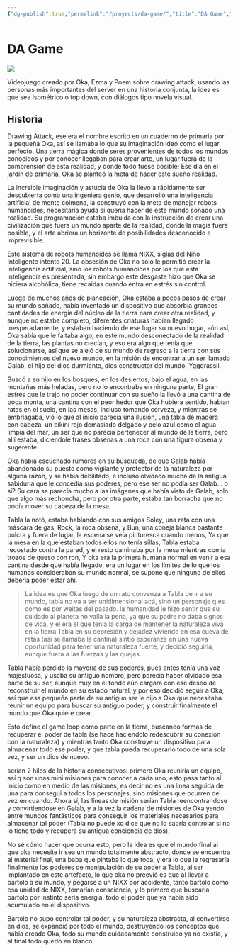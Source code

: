 ```yaml
---
{"dg-publish":true,"permalink":"/proyects/da-game/","title":"DA Game","noteIcon":"","created":"2023-05-09T16:09:05.000-05:00","updated":"2023-03-26T23:26:50.000-05:00"}
---
```



# DA Game

![](https://i.imgur.com/uPKEv5r.png)

Videojuego creado por Oka, Ezma y Poem sobre drawing attack, usando las personas más importantes del server en una historia conjunta, la idea es que sea isométrico o top down, con diálogos tipo novela visual.

## Historia

Drawing Attack, ese era el nombre escrito en un cuaderno de primaria por la pequeña Oka, así se llamaba lo que su imaginación ideó como el lugar perfecto. Una tierra mágica donde seres provenientes de todos los mundos conocidos y por conocer llegaban para crear arte, un lugar fuera de la comprensión de esta realidad, y donde todo fuese posible; Ese día en el jardín de primaria, Oka se planteó la meta de hacer este sueño realidad.

La increible imaginación y astucia de Oka la llevó a rápidamente ser descubierta como una ingeniera genio, que desarrolló una inteligencia artificial de mente colmena, la construyó con la meta de manejar robots humanoides, necesitaría ayuda si quería hacer de este mundo soñado una realidad. Su programación estaba imbuida con la instrucción de crear una civilización que fuera un mundo aparte de la realidad, donde la magia fuera posible, y el arte abriera un horizonte de posibilidades desconocido e imprevisible.

Este sistema de robots humanoides se llama NIXX, siglas del Niño Inteligente intento 20. La obsesión de Oka no solo le permitió crear la inteligencia artificial, sino los robots humanoides por los que esta inteligencia es presentada, sin embargo este desgaste hizo que Oka se hiciera alcohólica, tiene recaidas cuando entra en estrés sin control.

Luego de muchos años de planeación, Oka estaba a pocos pasos de crear su mundo soñado, había inventado un dispositivo que absorbía grandes cantidades de energía del núcleo de la tierra para crear otra realidad, y aunque no estaba completo, diferentes criaturas habían llegado inesperadamente, y estaban haciendo de ese lugar su nuevo hogar, aún así, Oka sabía que le faltaba algo, en este mundo desconectado de la realidad de la tierra, las plantas no crecían, y eso era algo que tenía que solucionarse, así que se alejó de su mundo de regreso a la tierra con sus conocimientos del nuevo mundo, en la misión de encontrar a un ser llamado Galab, el hijo del dios durmiente, dios constructor del mundo, Yggdrassil.

Buscó a su hijo en los bosques, en los desiertos, bajo el agua, en las montañas más heladas, pero no lo encontraba en ninguna parte, El gran estrés que le trajo no poder continuar con su sueño la llevó a una cantina de poca monta, una cantina con el peor hedor que Oka hubiera sentido, habían ratas en el suelo, en las mesas, incluso tomando cerveza, y mientras se embriagaba, vió lo que al inicio parecía una ilusión, una tabla de madera con cabeza, un bikini rojo demasiado delgado y pelo azul como el agua limpia del mar, un ser que no parecía pertenecer al mundo de la tierra, pero allí estaba, diciendole frases obsenas a una roca con una figura obsena y sugerente.

Oka había escuchado rumores en su búsqueda, de que Galab había abandonado su puesto como vigilante y protector de la naturaleza por alguna razón, y se había debilitado, e incluso olvidado mucha de la antigua sabiduría que le concedía sus poderes, pero ese ser no podía ser Galab… o sí? Su cara se parecía mucho a las imágenes que había visto de Galab, solo que algo más rechoncha, pero por otra parte, estaba tan borracha que no podía mover su cabeza de la mesa.

Tabla la notó, estaba hablando con sus amigos Soley, una rata con una máscara de gas, Rock, la roca obsena, y Bun, una coneja blanca bastante pulcra y fuera de lugar, la escena se veía pintoresca cuando menos, Ya que la mesa en la que estaban todos ellos no tenía sillas, Tabla estaba recostado contra la pared, y el resto caminaba por la mesa mientras comía trozos de queso con ron, Y oka era la primera humana normal en venir a esa cantina desde que había llegado, era un lugar en los límites de lo que los humanos consideraban su mundo normal, se supone que ninguno de ellos debería poder estar ahí.

> La idea es que Oka luego de un rato convenza a Tabla de ir a su mundo, tabla no va a ser unidimensional acá, sino un personaje q es como es por weitas del pasado. la humanidad le hizo sentir que su cuidado al planeta no valía la pena, ya que su padre no daba signos de vida, y el era el que tenía la carga de mantener la naturaleza viva en la tierra.Tabla en su depresión y dejadez viviendo en esa cueva de ratas (así se llamaba la cantina) sintió esperanza en una nueva oportunidad para tener una naturaleza fuerte, y decidió seguirla, aunque fuera a las fuerzas y las quejas.

Tabla había perdido la mayoría de sus poderes, pues antes tenía una voz majestuosa, y usaba su antiguo nombre, pero parecía haber olvidado esa parte de su ser, aunque muy en el fondo aún cargara con ese deseo de reconstruir el mundo en su estado natural, y por eso decidió seguir a Oka, así que esa pequeña parte de su antiguo ser le dijo a Oka que necesitaba reunir un equipo para buscar su antiguo poder, y construir finalmente el mundo que Oka quiere crear.

Esto define el game loop como parte en la tierra, buscando formas de recuperar el poder de tabla (se hace haciendolo redescubrir su conexión con la naturaleza) y mientras tanto Oka construye un dispositivo para almacenar todo ese poder, y que tabla pueda recuperarlo todo de una sola vez, y ser un dios de nuevo. 

serían 2 hilos de la historia consecutivos: primero Oka reuniría un equipo, así q son unas mini misiones para conocer a cada uno, esto pasa tanto al inicio como en medio de las misiones, es decir no es una linea seguida de una para consegui a todos los personajes, sino misiones que ocurren de vez en cuando. Ahora sí, las líneas de misión serían Tabla reencontrandose y convirtiendose en Galab, y a la vez la cadena de misiones de Oka yendo entre mundos fantásticos para conseguir los materiales necesarios para almacenar tal poder (Tabla no puede xq dice que no lo sabría controlar si no lo tiene todo y recupera su antigua conciencia de dios).

No sé cómo hacer que ocurra esto, pero la idea es que el mundo final al que oka necesite ir sea un mundo totalmente abstracto, donde se encuentra al material final, una baba que pintaba lo que toca, y era lo que le regresaría finalmente los poderes de manipulación de su poder a Tabla, al ser implantado en este artefacto, lo que oka no preevió es que al llevar a bartolo a su mundo, y pegarse a un NIXX por accidente, tanto bartolo como esa unidad de NIXX, tomarían consciencia, y lo primero que buscaría bartolo por instinto sería energía, todo el poder que ya había sido acumulado en el dispositivo.

Bartolo no supo controlar tal poder, y su naturaleza abstracta, al convertirse en dios, se expandió por todo el mundo, destruyendo los conceptos que había creado Oka, todo su mundo cuidadamente construido ya no existía, y al final todo quedó en blanco.
